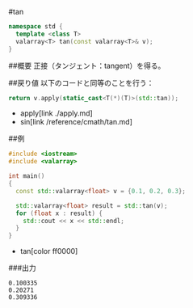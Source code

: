 #tan
```cpp
namespace std {
  template <class T>
  valarray<T> tan(const valarray<T>& v);
}
```

##概要
正接（タンジェント：tangent）を得る。


##戻り値
以下のコードと同等のことを行う：

```cpp
return v.apply(static_cast<T(*)(T)>(std::tan));
```
* apply[link ./apply.md]
* sin[link /reference/cmath/tan.md]


##例
```cpp
#include <iostream>
#include <valarray>

int main()
{
  const std::valarray<float> v = {0.1, 0.2, 0.3};

  std::valarray<float> result = std::tan(v);
  for (float x : result) {
    std::cout << x << std::endl;
  }
}
```
* tan[color ff0000]

###出力
```
0.100335
0.20271
0.309336
```


